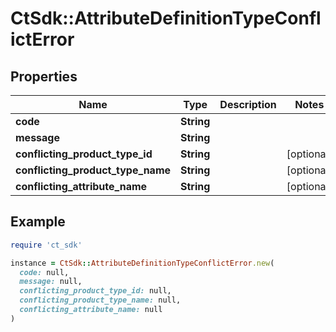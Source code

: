 # CtSdk::AttributeDefinitionTypeConflictError

## Properties

| Name | Type | Description | Notes |
| ---- | ---- | ----------- | ----- |
| **code** | **String** |  |  |
| **message** | **String** |  |  |
| **conflicting_product_type_id** | **String** |  | [optional] |
| **conflicting_product_type_name** | **String** |  | [optional] |
| **conflicting_attribute_name** | **String** |  | [optional] |

## Example

```ruby
require 'ct_sdk'

instance = CtSdk::AttributeDefinitionTypeConflictError.new(
  code: null,
  message: null,
  conflicting_product_type_id: null,
  conflicting_product_type_name: null,
  conflicting_attribute_name: null
)
```

